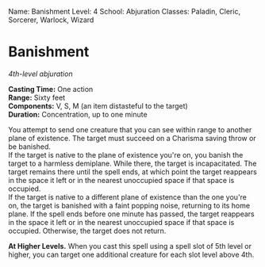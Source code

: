 Name: Banishment
Level: 4
School: Abjuration
Classes: Paladin, Cleric, Sorcerer, Warlock, Wizard

# Banishment 
_4th-level abjuration_   

**Casting Time:** One action   
**Range:** Sixty feet   
**Components:** V, S, M (an item distasteful to the target)   
**Duration:** Concentration, up to one minute 

You attempt to send one creature that you can see within range to another plane of existence. The target must succeed on a Charisma saving throw or be banished.    
If the target is native to the plane of existence you're on, you banish the target to a harmless demiplane. While there, the target is incapacitated. The target remains there until the spell ends, at which point the target reappears in the space it left or in the nearest unoccupied space if that space is occupied.    
If the target is native to a different plane of existence than the one you're on, the target is banished with a faint popping noise, returning to its home plane. If the spell ends before one minute has passed, the target reappears in the space it left or in the nearest unoccupied space if that space is occupied. Otherwise, the target does not return. 

**At Higher Levels.** When you cast this spell using a spell slot of 5th level or higher, you can target one additional creature for each slot level above 4th.